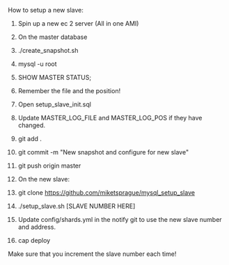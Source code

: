 How to setup a new slave:

1. Spin up a new ec 2 server (All in one AMI)

2. On the master database

3. ./create_snapshot.sh

4. mysql -u root

5. SHOW MASTER STATUS;

6. Remember the file and the position!

7. Open setup_slave_init.sql

8. Update MASTER_LOG_FILE and MASTER_LOG_POS if they have changed.

9. git add .

10. git commit -m "New snapshot and configure for new slave" 

11. git push origin master

12. On the new slave:

13. git clone https://github.com/miketsprague/mysql_setup_slave

14. ./setup_slave.sh [SLAVE NUMBER HERE]

15. Update config/shards.yml in the notify git to use the new slave number and address.

16. cap deploy


Make sure that you increment the slave number each time!
